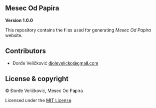 ## Mesec Od Papira 

**Version 1.0.0**

This repository contains the files used for generating *Mesec Od Papira* website.

## Contributors

- Đorđe Veličković <djolevelicko@gmail.com>

## License & copyright

© Đorđe Veličković, Mesec Od Papira

Licensed under the [MIT License](LICENSE).